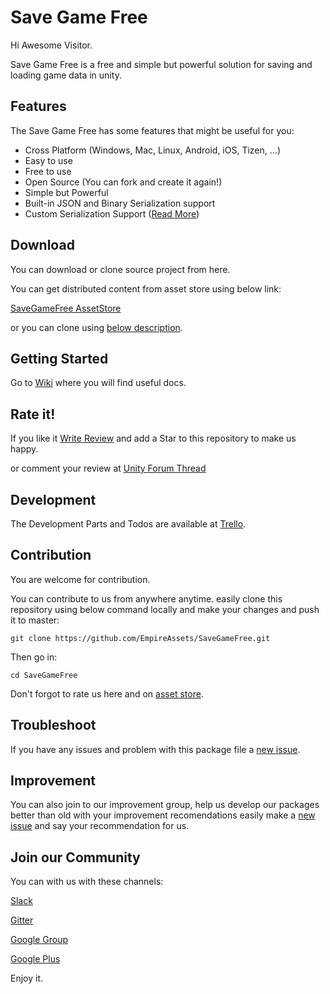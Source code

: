 # Save Game Free
Hi Awesome Visitor.

Save Game Free is a free and simple but powerful solution for saving and loading game data in unity.

## Features
The Save Game Free has some features that might be useful for you:
- Cross Platform (Windows, Mac, Linux, Android, iOS, Tizen, ...)
- Easy to use
- Free to use
- Open Source (You can fork and create it again!)
- Simple but Powerful
- Built-in JSON and Binary Serialization support
- Custom Serialization Support ([Read More](https://github.com/EmpireAssets/SaveGameFree/wiki/How-to-Create-Custom-Serializer%3F))

## Download
You can download or clone source project from here.

You can get distributed content from asset store using below link:

[SaveGameFree AssetStore](https://www.assetstore.unity3d.com/#!/content/81519)

or you can clone using [below description](#contribution).

## Getting Started
Go to [Wiki](https://github.com/EmpireAssets/SaveGameFree/wiki) where you will find useful docs.

## Rate it!
If you like it [Write Review](https://www.assetstore.unity3d.com/#!/content/81519) and add a Star to this repository to make us happy.

or comment your review at [Unity Forum Thread](https://forum.unity3d.com/threads/released-empireassets-save-game-free.457658/)

## Development
The Development Parts and Todos are available at [Trello](https://trello.com/b/lg9h77j9/empireassets-packages).

## Contribution
You are welcome for contribution.

You can contribute to us from anywhere anytime. easily clone this repository using below command locally and make your changes and push it to master:
```
git clone https://github.com/EmpireAssets/SaveGameFree.git
```
Then go in:
```
cd SaveGameFree
```
Don't forgot to rate us here and on [asset store](https://www.assetstore.unity3d.com/#!/content/81519).

## Troubleshoot
If you have any issues and problem with this package file a [new issue](https://github.com/EmpireAssets/SaveGameFree/issues/new).

## Improvement
You can also join to our improvement group, help us develop our packages better than old with your improvement recomendations easily make a [new issue](https://github.com/EmpireAssets/SaveGameFree/issues/new) and say your recommendation for us.

## Join our Community
You can with us with these channels:

[Slack](https://empireassets.slack.com)

[Gitter](https://gitter.im/EmpireAssets/Lobby)

[Google Group](https://groups.google.com/forum/#!forum/empireassets)

[Google Plus](https://plus.google.com/communities/108974587311747022650)

Enjoy it.
